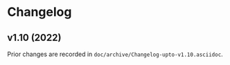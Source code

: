 # Changelog


## v1.10 (2022)

Prior changes are recorded in `doc/archive/Changelog-upto-v1.10.asciidoc`.
